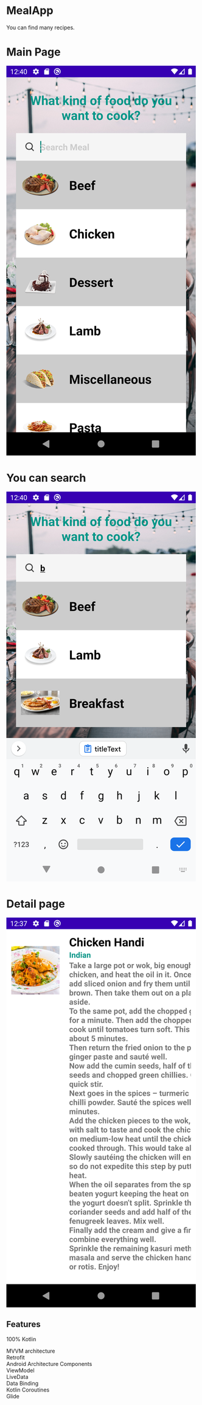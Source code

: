 # MealApp

You can find many recipes.


# Main Page
![](image/main1.png) <dt>
  
  # You can search
![](image/main2.png) <dt>
  
  # Detail page
![](image/main.png) <dt>

## Features

100% Kotlin <dt>
MVVM architecture <dt>
Retrofit <dt>
Android Architecture Components<dt>
ViewModel <dt>
LiveData <dt>
Data Binding <dt>
Kotlin Coroutines<dt>
Glide

